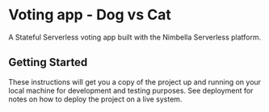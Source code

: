 # Voting app - Dog vs Cat

A Stateful Serverless voting app built with the Nimbella Serverless platform.

## Getting Started

These instructions will get you a copy of the project up and running on your local machine for development and testing purposes. See deployment for notes on how to deploy the project on a live system.
